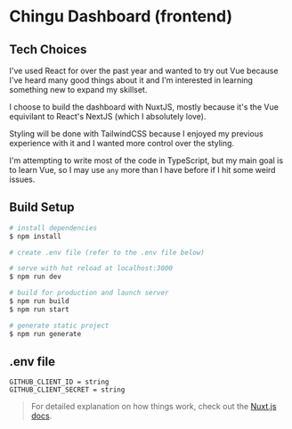 # Chingu Dashboard (frontend)

## Tech Choices

I've used React for over the past year and wanted to try out Vue because I've heard many good things about it and I'm interested in learning something new to expand my skillset.

I choose to build the dashboard with NuxtJS, mostly because it's the Vue equivilant to React's NextJS (which I absolutely love).

Styling will be done with TailwindCSS because I enjoyed my previous experience with it and I wanted more control over the styling.

I'm attempting to write most of the code in TypeScript, but my main goal is to learn Vue, so I may use `any` more than I have before if I hit some weird issues.

## Build Setup

```bash
# install dependencies
$ npm install

# create .env file (refer to the .env file below)

# serve with hot reload at localhost:3000
$ npm run dev

# build for production and launch server
$ npm run build
$ npm run start

# generate static project
$ npm run generate
```


## .env file
```
GITHUB_CLIENT_ID = string
GITHUB_CLIENT_SECRET = string
```

> For detailed explanation on how things work, check out the [Nuxt.js docs](https://nuxtjs.org).

